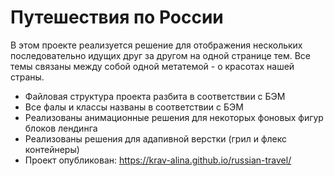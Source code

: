 # Путешествия по России

В этом проекте реализуется решение для отображения нескольких последовательно идущих друг за другом на одной странице тем. Все темы связаны между собой одной метатемой - о красотах нашей страны. 

* Файловая структура проекта разбита в соответствии с БЭМ
* Все фалы и классы названы в соответствии с БЭМ
* Реализованы анимационные решения для некоторых фоновых фигур блоков лендинга
* Реализованы решения для адапивной верстки (грил и флекс контейнеры)
* Проект опубликован: https://krav-alina.github.io/russian-travel/

